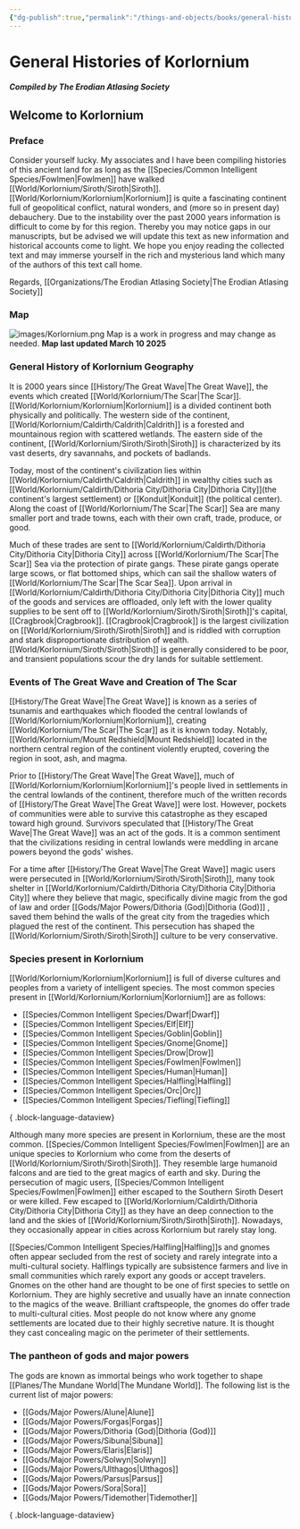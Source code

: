 ```yaml
---
{"dg-publish":true,"permalink":"/things-and-objects/books/general-histories-of-korlornium/","tags":["gardenEntry"],"created":"2025-02-24T18:20:10.393-07:00"}
---
```


# General Histories of Korlornium
##### Compiled by The Erodian Atlasing Society
## Welcome to Korlornium
### Preface
Consider yourself lucky. My associates and I have been compiling histories of this ancient land for as long as the [[Species/Common Intelligent Species/Fowlmen\|Fowlmen]] have walked [[World/Korlornium/Siroth/Siroth\|Siroth]]. [[World/Korlornium/Korlornium\|Korlornium]] is quite a fascinating continent full of geopolitical conflict, natural wonders, and (more so in present day) debauchery. Due to the instability over the past 2000 years information is difficult to come by for this region. Thereby you may notice gaps in our manuscripts, but be advised we will update this text as new information and historical accounts come to light. We hope you enjoy reading the collected text and may immerse yourself in the rich and mysterious land which many of the authors of this text call home.

Regards,
[[Organizations/The Erodian Atlasing Society\|The Erodian Atlasing Society]]


### Map
![images/Korlornium.png](/img/user/Images/Korlornium.png)
Map is a work in progress and may change as needed.
**Map last updated March 10 2025**


### General History of Korlornium Geography
It is 2000 years since [[History/The Great Wave\|The Great Wave]], the events which created [[World/Korlornium/The Scar\|The Scar]]. [[World/Korlornium/Korlornium\|Korlornium]] is a divided continent both physically and politically. The western side of the continent, [[World/Korlornium/Caldirth/Caldrith\|Caldrith]] is a forested and mountainous region with scattered wetlands. The eastern side of the continent, [[World/Korlornium/Siroth/Siroth\|Siroth]] is characterized by its vast deserts, dry savannahs, and pockets of badlands.

Today, most of the continent's civilization lies within [[World/Korlornium/Caldirth/Caldrith\|Caldrith]] in wealthy cities such as [[World/Korlornium/Caldirth/Dithoria City/Dithoria City\|Dithoria City]](the continent's largest settlement) or [[Konduit\|Konduit]] (the political center). Along the coast of [[World/Korlornium/The Scar\|The Scar]] Sea are many smaller port and trade towns, each with their own craft, trade, produce, or good. 

Much of these trades are sent to [[World/Korlornium/Caldirth/Dithoria City/Dithoria City\|Dithoria City]] across [[World/Korlornium/The Scar\|The Scar]] Sea via the protection of pirate gangs. These pirate gangs operate large scows, or flat bottomed ships, which can sail the shallow waters of [[World/Korlornium/The Scar\|The Scar Sea]]. Upon arrival in [[World/Korlornium/Caldirth/Dithoria City/Dithoria City\|Dithoria City]] much of the goods and services are offloaded, only left with the lower quality supplies to be sent off to [[World/Korlornium/Siroth/Siroth\|Siroth]]'s capital, [[Cragbrook\|Cragbrook]]. [[Cragbrook\|Cragbrook]] is the largest civilization on [[World/Korlornium/Siroth/Siroth\|Siroth]] and is riddled with corruption and stark disproportionate distribution of wealth. [[World/Korlornium/Siroth/Siroth\|Siroth]] is generally considered to be poor, and transient populations scour the dry lands for suitable settlement. 


### Events of The Great Wave and Creation of The Scar
[[History/The Great Wave\|The Great Wave]] is known as a series of tsunamis and earthquakes which flooded the central lowlands of [[World/Korlornium/Korlornium\|Korlornium]], creating [[World/Korlornium/The Scar\|The Scar]] as it is known today. Notably, [[World/Korlornium/Mount Redshield\|Mount Redshield]] located in the northern central region of the continent violently erupted, covering the region in soot, ash, and magma. 

Prior to [[History/The Great Wave\|The Great Wave]], much of [[World/Korlornium/Korlornium\|Korlornium]]'s people lived in settlements in the central lowlands of the continent, therefore much of the written records of [[History/The Great Wave\|The Great Wave]] were lost. However, pockets of communities were able to survive this catastrophe as they escaped toward high ground. Survivors speculated that [[History/The Great Wave\|The Great Wave]] was an act of the gods. It is a common sentiment that the civilizations residing in central lowlands were meddling in arcane powers beyond the gods' wishes. 

For a time after [[History/The Great Wave\|The Great Wave]] magic users were persecuted in [[World/Korlornium/Siroth/Siroth\|Siroth]], many took shelter in [[World/Korlornium/Caldirth/Dithoria City/Dithoria City\|Dithoria City]] where they believe that magic, specifically divine magic from the god of law and order [[Gods/Major Powers/Dithoria (God)\|Dithoria (God)]] , saved them behind the walls of the great city from the tragedies which plagued the rest of the continent. This persecution has shaped the [[World/Korlornium/Siroth/Siroth\|Siroth]] culture to be very conservative.
 
### Species present in Korlornium
[[World/Korlornium/Korlornium\|Korlornium]] is full of diverse cultures and peoples from a variety of intelligent species.
The most common species present in [[World/Korlornium/Korlornium\|Korlornium]] are as follows:
- [[Species/Common Intelligent Species/Dwarf\|Dwarf]]
- [[Species/Common Intelligent Species/Elf\|Elf]]
- [[Species/Common Intelligent Species/Goblin\|Goblin]]
- [[Species/Common Intelligent Species/Gnome\|Gnome]]
- [[Species/Common Intelligent Species/Drow\|Drow]]
- [[Species/Common Intelligent Species/Fowlmen\|Fowlmen]]
- [[Species/Common Intelligent Species/Human\|Human]]
- [[Species/Common Intelligent Species/Halfling\|Halfling]]
- [[Species/Common Intelligent Species/Orc\|Orc]]
- [[Species/Common Intelligent Species/Tiefling\|Tiefling]]

{ .block-language-dataview}

Although many more species are present in Korlornium, these are the most common. 
[[Species/Common Intelligent Species/Fowlmen\|Fowlmen]] are an unique species to Korlornium who come from the deserts of [[World/Korlornium/Siroth/Siroth\|Siroth]]. They resemble large humanoid falcons and are tied to the great magics of earth and sky. During the persecution of magic users, [[Species/Common Intelligent Species/Fowlmen\|Fowlmen]] either escaped to the Southern Siroth Desert or were killed. Few escaped to [[World/Korlornium/Caldirth/Dithoria City/Dithoria City\|Dithoria City]] as they have an deep connection to the land and the skies of [[World/Korlornium/Siroth/Siroth\|Siroth]]. Nowadays, they occasionally appear in cities across Korlornium but rarely stay long.

[[Species/Common Intelligent Species/Halfling\|Halfling]]s and gnomes often appear secluded from the rest of society and rarely integrate into a multi-cultural society. Halflings typically are subsistence farmers and live in small communities which rarely export any goods or accept travelers. Gnomes on the other hand are thought to be one of first species to settle on Korlornium. They are highly secretive and usually have an innate connection to the magics of the weave. Brilliant craftspeople, the gnomes do offer trade to multi-cultural cities. Most people do not know where any gnome settlements are located due to their highly secretive nature. It is thought they cast concealing magic on the perimeter of their settlements.


### The pantheon of gods and major powers
The gods are known as immortal beings who work together to shape [[Planes/The Mundane World\|The Mundane World]].
The following list is the current list of major powers:

- [[Gods/Major Powers/Alune\|Alune]]
- [[Gods/Major Powers/Forgas\|Forgas]]
- [[Gods/Major Powers/Dithoria (God)\|Dithoria (God)]]
- [[Gods/Major Powers/Sibuna\|Sibuna]]
- [[Gods/Major Powers/Elaris\|Elaris]]
- [[Gods/Major Powers/Solwyn\|Solwyn]]
- [[Gods/Major Powers/Ulthagos\|Ulthagos]]
- [[Gods/Major Powers/Parsus\|Parsus]]
- [[Gods/Major Powers/Sora\|Sora]]
- [[Gods/Major Powers/Tidemother\|Tidemother]]

{ .block-language-dataview}
